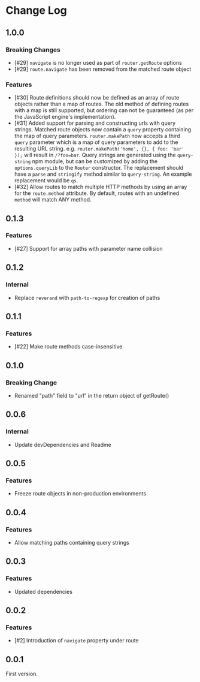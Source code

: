 # Change Log

## 1.0.0

### Breaking Changes

 * [#29] `navigate` is no longer used as part of `router.getRoute` options
 * [#29] `route.navigate` has been removed from the matched route object
 
### Features

 * [#30] Route definitions should now be defined as an array of route objects 
 rather than a map of routes. The old method of defining routes with a map
 is still supported, but ordering can not be guaranteed (as per the JavaScript
 engine's implementation).
 * [#31] Added support for parsing and constructing urls with query strings. 
 Matched route objects now contain a `query` property containing the map of
 query parameters. `router.makePath` now accepts a third `query` parameter
 which is a map of query parameters to add to the resulting URL string. e.g.
 `router.makePath('home', {}, { foo: 'bar' });` will result in `/?foo=bar`.
 Query strings are generated using the `query-string` npm module, but can
 be customized by adding the `options.queryLib` to the `Router` constructor.
 The replacement should have a `parse` and `stringify` method similar to
 `query-string`. An example replacement would be `qs`.
 * [#32] Allow routes to match multiple HTTP methods by using an array
 for the `route.method` attribute. By default, routes with an undefined
 `method` will match ANY method.

## 0.1.3

### Features

 * [#27] Support for array paths with parameter name collision

## 0.1.2

### Internal

 * Replace `reverand` with `path-to-regexp` for creation of paths

## 0.1.1

### Features

 * [#22] Make route methods case-insensitive

## 0.1.0

### Breaking Change

 * Renamed "path" field to "url" in the return object of getRoute()

## 0.0.6

### Internal

 * Update devDependencies and Readme

## 0.0.5

### Features

 * Freeze route objects in non-production environments

## 0.0.4

### Features

 * Allow matching paths containing query strings

## 0.0.3

### Features

 * Updated dependencies

## 0.0.2

### Features

 * [#2] Introduction of `navigate` property under route

## 0.0.1

First version.
